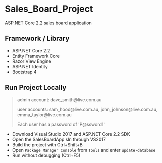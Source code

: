 # Sales_Board_Project
ASP.NET Core 2.2 sales board application
<h2>Framework / Library</h2>
<ul>
  <li>ASP.NET Core 2.2</li>
  <li>Entity Framework Core</li>
  <li>Razor View Engine</li>
  <li>ASP.NET Identity</li>
  <li>Bootstrap 4</li>
</ul>

<h2>Run Project Locally</h2>
<blockquote>
  <p>admin account: dave_smith@live.com.au<p>
  <p>user accounts: sam_hood@live.com.au, john_johnson@live.com.au, emma_taylor@live.com.au<p>
  <p>Each user has a password of 'P@ssword1'</p>
</blockquote>
 
 <ul>
  <li>Download Visual Studio 2017 and ASP.NET Core 2.2 SDK</li>
  <li>Open the SalesBoardApp sln through VS2017</li>
  <li>Build the project with Ctrl+Shift+B</li>
  <li>Open <code>Package Manager Console</code> from <code>Tools</code> and enter <code>update-database</code></li>
  <li>Run without debugging (Ctrl+F5)</li>
 </ul>
